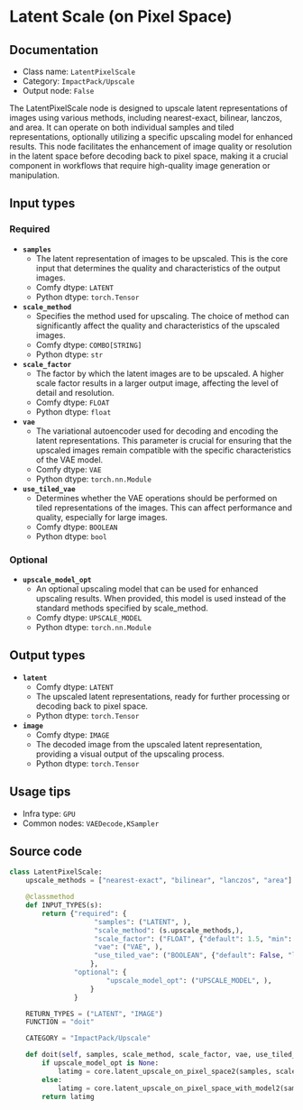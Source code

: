 # Latent Scale (on Pixel Space)
## Documentation
- Class name: `LatentPixelScale`
- Category: `ImpactPack/Upscale`
- Output node: `False`

The LatentPixelScale node is designed to upscale latent representations of images using various methods, including nearest-exact, bilinear, lanczos, and area. It can operate on both individual samples and tiled representations, optionally utilizing a specific upscaling model for enhanced results. This node facilitates the enhancement of image quality or resolution in the latent space before decoding back to pixel space, making it a crucial component in workflows that require high-quality image generation or manipulation.
## Input types
### Required
- **`samples`**
    - The latent representation of images to be upscaled. This is the core input that determines the quality and characteristics of the output images.
    - Comfy dtype: `LATENT`
    - Python dtype: `torch.Tensor`
- **`scale_method`**
    - Specifies the method used for upscaling. The choice of method can significantly affect the quality and characteristics of the upscaled images.
    - Comfy dtype: `COMBO[STRING]`
    - Python dtype: `str`
- **`scale_factor`**
    - The factor by which the latent images are to be upscaled. A higher scale factor results in a larger output image, affecting the level of detail and resolution.
    - Comfy dtype: `FLOAT`
    - Python dtype: `float`
- **`vae`**
    - The variational autoencoder used for decoding and encoding the latent representations. This parameter is crucial for ensuring that the upscaled images remain compatible with the specific characteristics of the VAE model.
    - Comfy dtype: `VAE`
    - Python dtype: `torch.nn.Module`
- **`use_tiled_vae`**
    - Determines whether the VAE operations should be performed on tiled representations of the images. This can affect performance and quality, especially for large images.
    - Comfy dtype: `BOOLEAN`
    - Python dtype: `bool`
### Optional
- **`upscale_model_opt`**
    - An optional upscaling model that can be used for enhanced upscaling results. When provided, this model is used instead of the standard methods specified by scale_method.
    - Comfy dtype: `UPSCALE_MODEL`
    - Python dtype: `torch.nn.Module`
## Output types
- **`latent`**
    - Comfy dtype: `LATENT`
    - The upscaled latent representations, ready for further processing or decoding back to pixel space.
    - Python dtype: `torch.Tensor`
- **`image`**
    - Comfy dtype: `IMAGE`
    - The decoded image from the upscaled latent representation, providing a visual output of the upscaling process.
    - Python dtype: `torch.Tensor`
## Usage tips
- Infra type: `GPU`
- Common nodes: `VAEDecode,KSampler`


## Source code
```python
class LatentPixelScale:
    upscale_methods = ["nearest-exact", "bilinear", "lanczos", "area"]

    @classmethod
    def INPUT_TYPES(s):
        return {"required": {
                     "samples": ("LATENT", ),
                     "scale_method": (s.upscale_methods,),
                     "scale_factor": ("FLOAT", {"default": 1.5, "min": 0.1, "max": 10000, "step": 0.1}),
                     "vae": ("VAE", ),
                     "use_tiled_vae": ("BOOLEAN", {"default": False, "label_on": "enabled", "label_off": "disabled"}),
                    },
                "optional": {
                        "upscale_model_opt": ("UPSCALE_MODEL", ),
                    }
                }

    RETURN_TYPES = ("LATENT", "IMAGE")
    FUNCTION = "doit"

    CATEGORY = "ImpactPack/Upscale"

    def doit(self, samples, scale_method, scale_factor, vae, use_tiled_vae, upscale_model_opt=None):
        if upscale_model_opt is None:
            latimg = core.latent_upscale_on_pixel_space2(samples, scale_method, scale_factor, vae, use_tile=use_tiled_vae)
        else:
            latimg = core.latent_upscale_on_pixel_space_with_model2(samples, scale_method, upscale_model_opt, scale_factor, vae, use_tile=use_tiled_vae)
        return latimg

```
